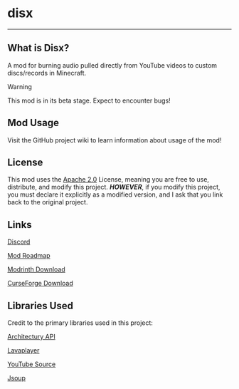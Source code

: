 # disx
***
## What is Disx?
A mod for burning audio pulled directly from YouTube videos to custom discs/records in Minecraft.

> [!WARNING]
> This mod is in its beta stage. Expect to encounter bugs!

## Mod Usage
Visit the GitHub project wiki to learn information about usage of the mod!

## License
This mod uses the [Apache 2.0](https://www.apache.org/licenses/LICENSE-2.0) License, meaning you are free to use, distribute, and modify this project. ***HOWEVER***, if you modify this project, you must declare it explicitly as a modified version, and I ask that you link back to the original project.

## Links
[Discord](https://discord.aviatorrob06.com)

[Mod Roadmap](https://trello.com/b/JwbWrPbE)

[Modrinth Download](https://modrinth.com/mod/disx)

[CurseForge Download](https://www.curseforge.com/minecraft/mc-mods/disx)

## Libraries Used
Credit to the primary libraries used in this project:

[Architectury API](https://github.com/architectury/architectury-api)

[Lavaplayer](https://github.com/lavalink-devs/lavaplayer)

[YouTube Source](https://github.com/lavalink-devs/youtube-source)

[Jsoup](https://github.com/jhy/jsoup)

